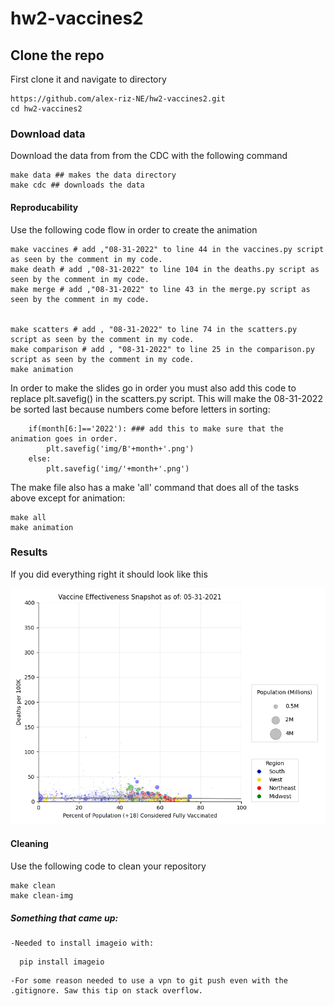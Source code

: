 # hw2-vaccines2

## Clone the repo

First clone it and navigate to directory

```
https://github.com/alex-riz-NE/hw2-vaccines2.git
cd hw2-vaccines2
```


### Download data

Download the data from from the CDC with the following command 

```
make data ## makes the data directory
make cdc ## downloads the data
```

#### Reproducability 

Use the following code flow in order to create the animation
```
make vaccines # add ,"08-31-2022" to line 44 in the vaccines.py script as seen by the comment in my code.
make death # add ,"08-31-2022" to line 104 in the deaths.py script as seen by the comment in my code.
make merge # add ,"08-31-2022" to line 43 in the merge.py script as seen by the comment in my code.


make scatters # add , "08-31-2022" to line 74 in the scatters.py script as seen by the comment in my code.
make comparison # add , "08-31-2022" to line 25 in the comparison.py script as seen by the comment in my code.
make animation 
```
In order to make the slides go in order you must also add this code to replace plt.savefig() in the scatters.py script. This will make the 08-31-2022 be sorted last because numbers come before letters in sorting:
```
    if(month[6:]=='2022'): ### add this to make sure that the animation goes in order. 
    	plt.savefig('img/B'+month+'.png')
    else:
    	plt.savefig('img/'+month+'.png')
```




The make file also has a make 'all' command that does all of the tasks above except for animation:

```
make all
make animation
```


### Results
If you did everything right it should look like this

![](img/animation.gif)






#### Cleaning
Use the following code to clean your repository
```
make clean
make clean-img
```


##### Something that came up:
    -Needed to install imageio with:
```
  pip install imageio
```
    -For some reason needed to use a vpn to git push even with the .gitignore. Saw this tip on stack overflow.
  
